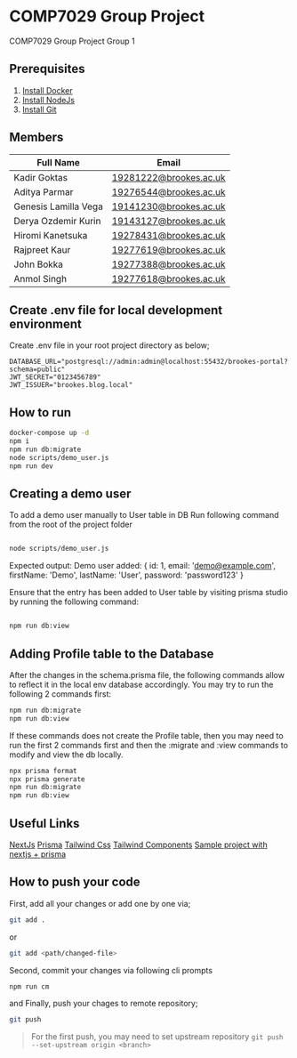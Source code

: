 # COMP7029 Group Project

COMP7029 Group Project Group 1

## Prerequisites

1. [Install Docker](https://www.docker.com/products/docker-desktop/)
2. [Install NodeJs](https://nodejs.org/en/download)
3. [Install Git](https://git-scm.com/downloads)

## Members

| Full Name | Email |
| --- | --- |
| Kadir Goktas | <19281222@brookes.ac.uk> |
| Aditya Parmar | <19276544@brookes.ac.uk> |
| Genesis Lamilla Vega | <19141230@brookes.ac.uk> |
| Derya Ozdemir Kurin | <19143127@brookes.ac.uk> |
| Hiromi Kanetsuka | <19278431@brookes.ac.uk> |
| Rajpreet Kaur | <19277619@brookes.ac.uk> |
| John Bokka | <19277388@brookes.ac.uk> |
| Anmol Singh | <19277618@brookes.ac.uk> |

## Create .env file for local development environment

Create .env file in your root project directory as below;

```text
DATABASE_URL="postgresql://admin:admin@localhost:55432/brookes-portal?schema=public"
JWT_SECRET="0123456789"
JWT_ISSUER="brookes.blog.local"
```

## How to run

```bash
docker-compose up -d
npm i
npm run db:migrate
node scripts/demo_user.js
npm run dev

```

## Creating a demo user

To add a demo user manually to User table in DB
Run following command from the root of the project folder

```bash

node scripts/demo_user.js
```

Expected output:
Demo user added: {
  id: 1,
  email: '<demo@example.com>',
  firstName: 'Demo',
  lastName: 'User',
  password: 'password123'
}

Ensure that the entry has been added to User table by visiting prisma studio by running the following command:

```bash

npm run db:view 
```
## Adding Profile table to the Database

After the changes in the schema.prisma file, the following commands allow to reflect it in the local env database accordingly.
You may try to run the following 2 commands first:
```bash
npm run db:migrate
npm run db:view 
```
If these commands does not create the Profile table, then you may need to run the first 2 commands first and then the :migrate and :view commands to modify and view the db locally.

```bash
npx prisma format 
npx prisma generate
npm run db:migrate
npm run db:view 
```

## Useful Links

[NextJs](https://nextjs.org/)
[Prisma](https://www.prisma.io/)
[Tailwind Css](https://tailwindcss.com/)
[Tailwind Components](https://tailwindui.com/components/#product-application-ui)
[Sample project with nextjs + prisma](https://vercel.com/guides/nextjs-prisma-postgres)

## How to push your code

First, add all your changes or add one by one via;

```sh
git add .
```

or

```sh
git add <path/changed-file>
```

Second, commit your changes via following cli prompts

```sh
npm run cm
```

and Finally, push your chages to remote repository;

```sh
git push
```

> For the first push, you may need to set upstream repository `git push --set-upstream origin <branch>`
